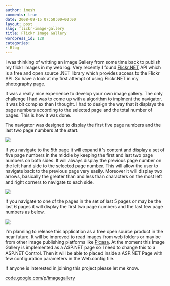```yaml
---
author: imesh
comments: true
date: 2008-09-15 07:50:00+00:00
layout: post
slug: flickr-image-gallery
title: Flickr Image Gallery
wordpress_id: 128
categories:
- Blog
---
```


I was thinking of writting an Image Gallery from some time back to publish my flickr images in my web log. Very recently I found [Flickr.NET](http://www.codeplex.com/FlickrNet) API which is a free and open source .NET library which provides access to the Flickr API. So have a look at my first attempt of using Flickr.NET in my [photography](http://rootfolder.info/photography) page.

It was a really nice experience to develop your own image gallery. The only challenge I had was to come up with a algorithm to implment the navigator. It was bit complex than I thought. I had to design the way that it displays the page numbers according to the selected page and the total number of pages. This is how it was done. 

The navigator was designed to display the first five page numbers and the last two page numbers at the start. 

![](http://rootfolder.info/images/ImageGallery/nav1.png)   


If you navigate to the 5th page it will expand it's content and display a set of five page numbers in the middle by keeping the first and last two page numbers on both sides. It will always display the previous page number on the left hand side to the selected page number. This will allow the user to navigate back to the previous page very easily. Moreover it will display two arrows, basically the greater than and less than characters on the most left and right corners to navigate to each side.

![](http://rootfolder.info/images/ImageGallery/nav2.png)   


If you navigate to one of the pages in the set of last 5 pages or may be the last 6 pages it will display the first two page numbers and the last few page numbers as below.

![](http://rootfolder.info/images/ImageGallery/nav3.png)   


I'm planning to release this application as a free open source product in the near future. It will be improved to read images from web folders or may be from other image publishing platforms like [Picasa](http://picasa.google.com). At the moment this Image Gallery is implemented as a ASP.NET page so I need to change this to a ASP.NET Control. Then it will be able to placed inside a ASP.NET Page with few configuration parameters in the Web.config file.

If anyone is interested in joining this project please let me know.

[code.google.com/p/imagegallery](http://code.google.com/p/imagegallery)
